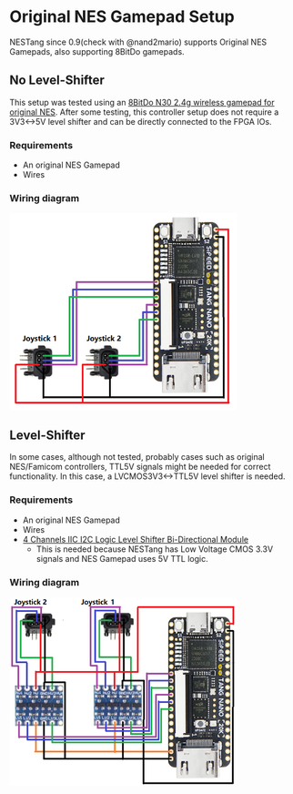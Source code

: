 
# Original NES Gamepad Setup

NESTang since 0.9(check with @nand2mario) supports Original NES Gamepads, also supporting 8BitDo gamepads.

## No Level-Shifter

This setup was tested using an [8BitDo N30 2.4g wireless gamepad for original NES](https://www.8bitdo.com/n30-wireless-for-original-nes/). After some testing, this controller setup does not require a 3V3<->5V level shifter and can be directly connected to the FPGA IOs.

### Requirements

- An original NES Gamepad
- Wires

### Wiring diagram

<img src="images/NESGamepad_wiring.png" width=400>


## Level-Shifter

In some cases, although not tested, probably cases such as original NES/Famicom controllers, TTL5V signals might be needed for correct functionality. In this case, a LVCMOS3V3<->TTL5V level shifter is needed.

### Requirements

- An original NES Gamepad
- Wires
- [4 Channels IIC I2C Logic Level Shifter Bi-Directional Module](https://www.aliexpress.com/item/1005004225321778.html?spm=a2g0o.order_list.order_list_main.27.22111802nFvcM9)
    - This is needed because NESTang has Low Voltage CMOS 3.3V signals and NES Gamepad uses 5V TTL logic.

### Wiring diagram

<img src="images/NESGamepad_wiring_levelShifter.png" width=400>
